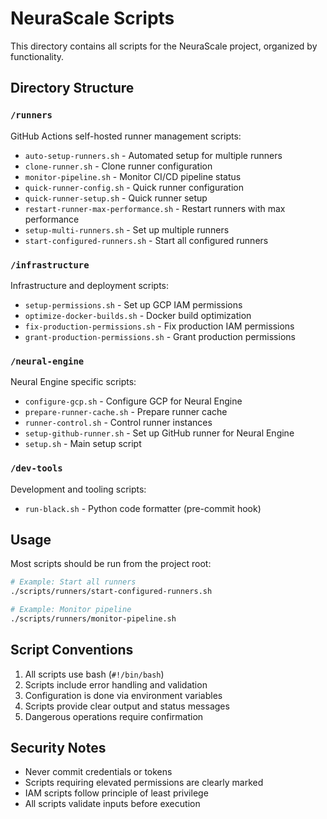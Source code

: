 # NeuraScale Scripts

This directory contains all scripts for the NeuraScale project, organized by functionality.

## Directory Structure

### `/runners`

GitHub Actions self-hosted runner management scripts:

- `auto-setup-runners.sh` - Automated setup for multiple runners
- `clone-runner.sh` - Clone runner configuration
- `monitor-pipeline.sh` - Monitor CI/CD pipeline status
- `quick-runner-config.sh` - Quick runner configuration
- `quick-runner-setup.sh` - Quick runner setup
- `restart-runner-max-performance.sh` - Restart runners with max performance
- `setup-multi-runners.sh` - Set up multiple runners
- `start-configured-runners.sh` - Start all configured runners

### `/infrastructure`

Infrastructure and deployment scripts:

- `setup-permissions.sh` - Set up GCP IAM permissions
- `optimize-docker-builds.sh` - Docker build optimization
- `fix-production-permissions.sh` - Fix production IAM permissions
- `grant-production-permissions.sh` - Grant production permissions

### `/neural-engine`

Neural Engine specific scripts:

- `configure-gcp.sh` - Configure GCP for Neural Engine
- `prepare-runner-cache.sh` - Prepare runner cache
- `runner-control.sh` - Control runner instances
- `setup-github-runner.sh` - Set up GitHub runner for Neural Engine
- `setup.sh` - Main setup script

### `/dev-tools`

Development and tooling scripts:

- `run-black.sh` - Python code formatter (pre-commit hook)

## Usage

Most scripts should be run from the project root:

```bash
# Example: Start all runners
./scripts/runners/start-configured-runners.sh

# Example: Monitor pipeline
./scripts/runners/monitor-pipeline.sh
```

## Script Conventions

1. All scripts use bash (`#!/bin/bash`)
2. Scripts include error handling and validation
3. Configuration is done via environment variables
4. Scripts provide clear output and status messages
5. Dangerous operations require confirmation

## Security Notes

- Never commit credentials or tokens
- Scripts requiring elevated permissions are clearly marked
- IAM scripts follow principle of least privilege
- All scripts validate inputs before execution
